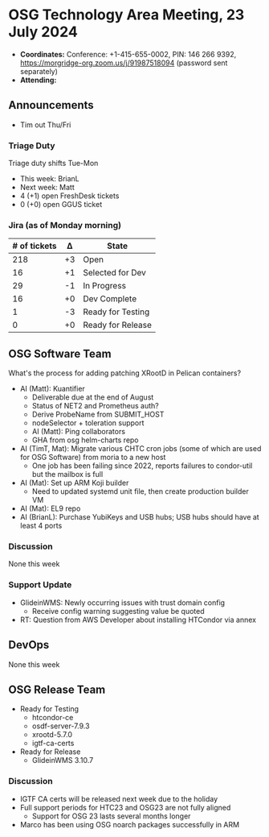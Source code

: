 # OSG Technology Area Meeting, 23 July 2024

-   **Coordinates:** Conference: +1-415-655-0002, PIN: 146 266 9392,
    <https://morgridge-org.zoom.us/j/91987518094> (password sent separately)
-   **Attending:** 

## Announcements

-   Tim out Thu/Fri

### Triage Duty

Triage duty shifts Tue-Mon

-   This week: BrianL
-   Next week: Matt
-   4 (+1) open FreshDesk tickets
-   0 (+0) open GGUS ticket

### Jira (as of Monday morning)

| # of tickets | &Delta; | State             |
|--------------|---------|-------------------|
| 218          | +3      | Open              |
| 16           | +1      | Selected for Dev  |
| 29           | -1      | In Progress       |
| 16           | +0      | Dev Complete      |
| 1            | -3      | Ready for Testing |
| 0            | +0      | Ready for Release |

## OSG Software Team

What's the process for adding patching XRootD in Pelican containers?

-   AI (Matt): Kuantifier
    -   Deliverable due at the end of August
    -   Status of NET2 and Prometheus auth?
    -   Derive ProbeName from SUBMIT_HOST
    -   nodeSelector + toleration support
    -   AI (Matt): Ping collaborators
    -   GHA from osg helm-charts repo
-   AI (TimT, Mat): Migrate various CHTC cron jobs (some of which are used for OSG Software)
    from moria to a new host
    - One job has been failing since 2022, reports failures to condor-util but the mailbox is full
-   AI (Mat): Set up ARM Koji builder
    - Need to updated systemd unit file, then create production builder VM
-   AI (Mat): EL9 repo
-   AI (BrianL): Purchase YubiKeys and USB hubs; USB hubs should have at least 4 ports

### Discussion

None this week

### Support Update

- GlideinWMS: Newly occurring issues with trust domain config
  - Receive config warning suggesting value be quoted
- RT: Question from AWS Developer about installing HTCondor via annex

## DevOps

None this week

## OSG Release Team

-   Ready for Testing
    - htcondor-ce
    - osdf-server-7.9.3
    - xrootd-5.7.0
    - igtf-ca-certs
-   Ready for Release
    - GlideinWMS 3.10.7

### Discussion

-   IGTF CA certs will be released next week due to the holiday
-   Full support periods for HTC23 and OSG23 are not fully aligned
    - Support for OSG 23 lasts several months longer
-   Marco has been using OSG noarch packages successfully in ARM
